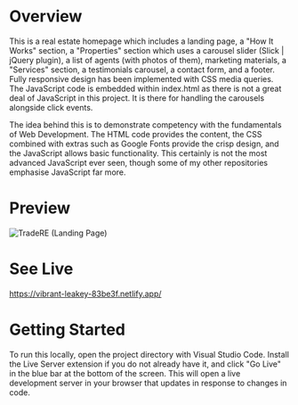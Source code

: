 # Overview
This is a real estate homepage which includes a landing page, a "How It Works" section, a "Properties" section which uses a carousel slider (Slick | jQuery plugin), a list of agents (with photos of them), marketing materials, a "Services" section, a testimonials carousel, a contact form, and a footer. Fully responsive design has been implemented with CSS media queries. The JavaScript code is embedded within index.html as there is not a great deal of JavaScript in this project. It is there for handling the carousels alongside click events. 

The idea behind this is to demonstrate competency with the fundamentals of Web Development. The HTML code provides the content, the CSS combined with extras such as Google Fonts provide the crisp design, and the JavaScript allows basic functionality. This certainly is not the most advanced JavaScript ever seen, though some of my other repositories emphasise JavaScript far more.

# Preview
![TradeRE (Landing Page)](https://user-images.githubusercontent.com/70066475/126913270-28e1b968-071b-47c0-bb9d-2c2e756ca65a.png)

# See Live
https://vibrant-leakey-83be3f.netlify.app/

# Getting Started
To run this locally, open the project directory with Visual Studio Code. Install the Live Server extension if you do not already have it, and click "Go Live" in the blue bar at the bottom of the screen. This will open a live development server in your browser that updates in response to changes in code.

